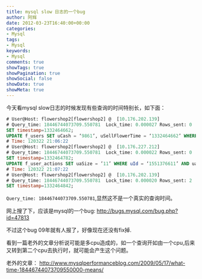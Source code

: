 ```yaml
---
title: mysql slow 日志的一个bug
author: 阿辉
date: 2012-03-23T16:40:00+00:00
categories:
- Mysql
tags:
- Mysql
keywords:
- Mysql
comments: true
showTags: true
showPagination: true
showSocial: false
showDate: true
showMeta: true
---
```

今天看mysql slow日志的时候发现有些查询的时间特别长，如下面：
```sql
# User@Host: flowershop2[flowershop2] @  [10.176.202.139]
# Query_time: 18446744073709.550781  Lock_time: 0.000027 Rows_sent: 0  Rows_examined: 1
SET timestamp=1332464662;
UPDATE f_users SET uCash = ‘9861’, uSellFlowerTime = ‘1332464662’ WHERE uId = ‘1829711071’;
# Time: 120322 21:06:22
# User@Host: flowershop2[flowershop2] @  [10.176.227.212]
# Query_time: 18446744073709.550781  Lock_time: 0.000022 Rows_sent: 0  Rows_examined: 1
SET timestamp=1332464782;
UPDATE f_user_actions SET uaSize = ’11’ WHERE uId = ‘1551376611’ AND uaId = ‘1332129864763’;
# Time: 120322 21:07:22
# User@Host: flowershop2[flowershop2] @  [10.176.202.139]
# Query_time: 18446744073709.550781  Lock_time: 0.000020 Rows_sent: 2  Rows_examined: 2
SET timestamp=1332464842;
```
<!--more-->

`Query_time: 18446744073709.550781`,显然这不是一个真实的查询时间。

网上搜了下，应该是mysql的一个bug:
http://bugs.mysql.com/bug.php?id=47813 

不过这个bug 09年就有人报了，好像现在还没有fix掉.

看到一篇老外的文章分析说可能是多cpu造成的，如一个查询开如由一个cpu,后来又转到第二个cpu去执行时，就可能会产生这个问题。

老外的文章：
http://www.mysqlperformanceblog.com/2009/05/17/what-time-18446744073709550000-means/
